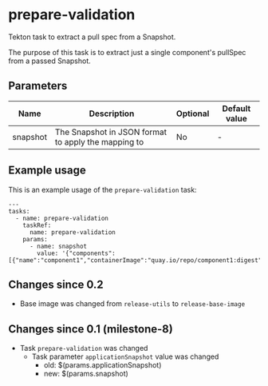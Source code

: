 # prepare-validation

Tekton task to extract a pull spec from a Snapshot.

The purpose of this task is to extract just a single component's pullSpec from a passed Snapshot.

## Parameters

| Name | Description | Optional | Default value |
|------|-------------|----------|---------------|
| snapshot | The Snapshot in JSON format to apply the mapping to | No | - |

## Example usage

This is an example usage of the `prepare-validation` task:

```
---
tasks:
  - name: prepare-validation
    taskRef:
      name: prepare-validation
    params:
      - name: snapshot
        value: '{"components":[{"name":"component1","containerImage":"quay.io/repo/component1:digest"}}]}'
```
## Changes since 0.2

  * Base image was changed from `release-utils` to `release-base-image`

## Changes since 0.1 (milestone-8)

  * Task `prepare-validation` was changed
    * Task parameter `applicationSnapshot` value was changed
      * old: $(params.applicationSnapshot)
      * new: $(params.snapshot)
